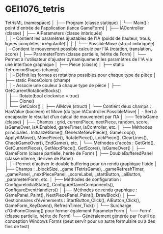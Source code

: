 # GEI1076_tetris
TetrisML (namespace)
│
├── Program (classe statique)
│     └── Main() : point d'entrée de l'application (lance GameForm)
│
├── IAController (classe)
│     ├── AIParameters (classe imbriquée)  
│     │      - Contient les paramètres ajustables de l'IA (poids de hauteur, trous, lignes complètes, irrégularité)
│     │
│     └── PossibleMove (struct imbriquée)  
│            - Contient le mouvement possible calculé par l'IA (rotation, translation, score)
│
├── ParameterForm (classe partielle, hérite de Form)
│     └── Permet à l'utilisateur d'ajuster dynamiquement les paramètres de l'IA via une interface graphique
│
├── Piece (classe)
│     ├── static TetrominoShapes (champ)  
│     │      - Définit les formes et rotations possibles pour chaque type de pièce
│     ├── static PieceColors (champ)  
│     │      - Associe une couleur à chaque type de pièce
│     ├── GetCurrentRotationBlocks()  
│     ├── Rotate(bool clockwise = true)  
│     ├── Clone()  
│     └── GetColor()
│
├── AIMove (struct)
│     └── Contient deux champs : HasValue (booléen) et Move (du type IAController.PossibleMove)
│         - Sert à encapsuler le résultat d'un calcul de mouvement par l'IA
│
├── TetrisGame (classe)
│     ├── Champs : grid, currentPiece, nextPiece, random, score, isGameOver, isAIEnabled, gameTimer, iaController, etc.
│     ├── Méthodes principales : InitializeGame(), GenerateNewPiece(), GameLoop(), ApplyAIMove(), MovePiece(), RotatePiece(), LockPiece(), ClearLines(), CheckGameOver(), EndGame(), etc.
│     └── Méthodes d'accès : GetGrid(), GetCurrentPiece(), GetNextPiece(), GetScore(), IsGameOver()
│
├── GameForm (classe partielle, hérite de Form)
│     ├── DoubleBufferedPanel (classe interne, dérivée de Panel)  
│     │      - Permet d'activer le double buffering pour un rendu graphique fluide
│     ├── Champs : _blockSize, _game (TetrisGame), _gameRefreshTimer, _gamePanel, _nextPiecePanel, _scoreLabel, _startButton, _aiButton, _parameterForm, etc.
│     ├── Méthodes de configuration : ConfigureInitialState(), ConfigureGameComponents(), ConfigureEventHandlers()
│     ├── Méthodes de rendu graphique : GamePanel_Paint(), NextPiecePanel_Paint(), DrawBlock()
│     ├── Gestionnaires d'événements : StartButton_Click(), AIButton_Click(), GameForm_KeyDown(), RefreshTimer_Tick()
│     └── Surcharge d'OnFormClosing() pour fermer également ParameterForm
│
└── Form1 (classe partielle, hérite de Form)
      └── Généralement générée par l'outil de conception Windows Forms (peut servir pour un autre formulaire ou à des fins de test)
